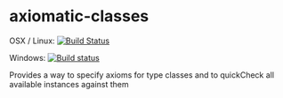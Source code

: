 # axiomatic-classes

OSX / Linux: [![Build Status](https://travis-ci.org/literate-unitb/axiomatic-classes.svg?branch=master)](https://travis-ci.org/literate-unitb/axiomatic-classes)

Windows: [![Build status](https://ci.appveyor.com/api/projects/status/or37dv7kn0g9u51s?svg=true)](https://ci.appveyor.com/project/cipher1024/axiomatic-classes)

Provides a way to specify axioms for type classes and to quickCheck all
available instances against them
